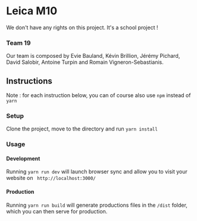 # Leica M10

We don't have any rights on this project. It's a school project !

### Team 19

Our team is composed by Evie Bauland, Kévin Brillion, Jérémy Pichard, David Salobir, Antoine Turpin and Romain Vigneron-Sebastianis.

## Instructions
Note : for each instruction below, you can of course also use ```npm``` instead of ```yarn```

### Setup
Clone the project, move to the directory and run ```yarn install```

### Usage
#### Development
Running ```yarn run dev``` will launch browser sync and allow you to visit your website on ``` http://localhost:3000/```

#### Production
Running ```yarn run build``` will generate productions files in the ```/dist``` folder, which you can then serve for production.